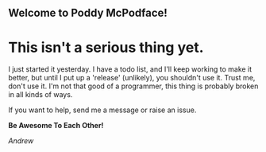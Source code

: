 ## Welcome to Poddy McPodface!

# This isn't a serious thing yet.
I just started it yesterday. I have a todo list, and I'll keep working to make it better,
but until I put up a 'release' (unlikely), you shouldn't use it. Trust me, don't use it. 
I'm not that good of a programmer, this thing is probably broken in all kinds of ways.

If you want to help, send me a message or raise an issue.

__Be Awesome To Each Other!__

*Andrew*

